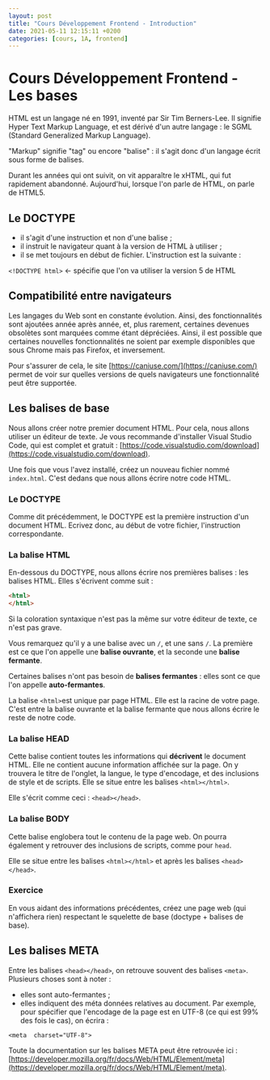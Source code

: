 ```yaml
---
layout: post
title: "Cours Développement Frontend - Introduction"
date: 2021-05-11 12:15:11 +0200
categories: [cours, 1A, frontend]
---
```


# Cours Développement Frontend - Les bases
HTML est un langage né en 1991, inventé par Sir Tim Berners-Lee.
Il signifie Hyper Text Markup Language, et est dérivé d'un autre langage : le 	SGML (Standard Generalized Markup Language).

"Markup" signifie "tag" ou encore "balise" : il s'agit donc d'un langage écrit sous forme de balises.

Durant les années qui ont suivit, on vit apparaître le xHTML, qui fut rapidement abandonné. Aujourd'hui, lorsque l'on parle de HTML, on parle de HTML5.

## Le DOCTYPE
- il s'agit d'une instruction et non d'une balise ;
- il instruit le navigateur quant à la version de HTML à utiliser ;
- il se met toujours en début de fichier.
L'instruction est la suivante :

`<!DOCTYPE html>` <- spécifie que l'on va utiliser la version 5 de HTML

## Compatibilité entre navigateurs
Les langages du Web sont en constante évolution. Ainsi, des fonctionnalités sont ajoutées année après année, et, plus rarement, certaines devenues obsolètes sont marquées comme étant dépréciées.
Ainsi, il est possible que certaines nouvelles fonctionnalités ne soient par exemple disponibles que sous Chrome mais pas Firefox, et inversement.

Pour s'assurer de cela, le site [https://caniuse.com/](https://caniuse.com/) permet de voir sur quelles versions de quels navigateurs une fonctionnalité peut être supportée.

## Les balises de base

Nous allons créer notre premier document HTML.
Pour cela, nous allons utiliser un éditeur de texte. Je vous recommande d'installer Visual Studio Code, qui est complet et gratuit : [https://code.visualstudio.com/download](https://code.visualstudio.com/download).

Une fois que vous l'avez installé, créez un nouveau fichier nommé `index.html`. C'est dedans que nous allons écrire notre code HTML.

### Le DOCTYPE
Comme dit précédemment, le DOCTYPE est la première instruction d'un document HTML. Ecrivez donc, au début de votre fichier, l'instruction correspondante.

### La balise HTML
En-dessous du DOCTYPE, nous allons écrire nos premières balises : les balises HTML.
Elles s'écrivent comme suit :

```html
<html>
</html>
```

Si la coloration syntaxique n'est pas la même sur votre éditeur de texte, ce n'est pas grave.

Vous remarquez qu'il y a une balise avec un `/`, et une sans `/`. La première est ce que l'on appelle une **balise ouvrante**, et la seconde une **balise fermante**.

Certaines balises n'ont pas besoin de **balises fermantes** : elles sont ce que l'on appelle **auto-fermantes**.

La balise `<html>`est unique par page HTML. Elle est la racine de votre page. C'est entre la balise ouvrante et la balise fermante que nous allons écrire le reste de notre code.

### La balise HEAD
 Cette balise contient toutes les informations qui **décrivent** le document HTML. Elle ne contient aucune information affichée sur la page. On y trouvera le titre de l'onglet, la langue, le type d'encodage, et des inclusions de style et de scripts.
Elle se situe entre les balises `<html></html>`.

Elle s'écrit comme ceci : `<head></head>`.

### La balise BODY
Cette balise englobera tout le contenu de la page web. On pourra également y retrouver des inclusions de scripts, comme pour `head`.

Elle se situe entre les balises `<html></html>` et après les balises `<head></head>`.

### Exercice
En vous aidant des informations précédentes, créez une page web (qui n'affichera rien) respectant le squelette de base (doctype + balises de base).

## Les balises META

Entre les balises `<head></head>`, on retrouve souvent des balises `<meta>`. Plusieurs choses sont à noter :
- elles sont auto-fermantes ;
- elles indiquent des méta données relatives au document.
Par exemple, pour spécifier que l'encodage de la page est en UTF-8 (ce qui est 99% des fois le cas), on écrira : 

`<meta  charset="UTF-8">`

Toute la documentation sur les balises META peut être retrouvée ici : [https://developer.mozilla.org/fr/docs/Web/HTML/Element/meta](https://developer.mozilla.org/fr/docs/Web/HTML/Element/meta).


